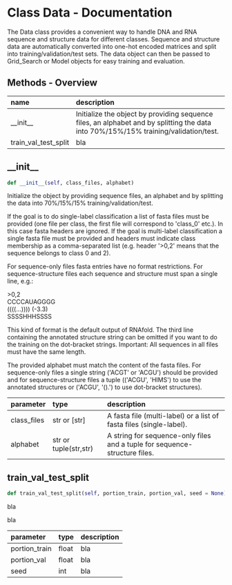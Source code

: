 # Class Data - Documentation

The Data class provides a convenient way to handle DNA and RNA sequence and structure data for different classes. Sequence and structure data are automatically converted into one-hot encoded matrices and split into training/validation/test sets. The data object can then be passed to Grid_Search or Model objects for easy training and evaluation.

## Methods - Overview

| name | description |
|:-|:-|
| \_\_init\_\_ | Initialize the object by providing sequence files, an alphabet and by splitting the data into 70%/15%/15% training/validation/test. |
| train\_val\_test\_split | bla |
## \_\_init\_\_

``` python
def __init__(self, class_files, alphabet)
```
Initialize the object by providing sequence files, an alphabet and by splitting the data into 70%/15%/15% training/validation/test. 

 If the goal is to do single-label classification a list of fasta files must be provided (one file per class, the first file will correspond to 'class\_0' etc.). In this case fasta headers are ignored. If the goal is multi-label classification a single fasta file must be provided and headers must indicate class membership as a comma-separated list (e.g. header '\>0,2' means that the sequence belongs to class 0 and 2). 

 For sequence-only files fasta entries have no format restrictions. For sequence-structure files each sequence and structure must span a single line, e.g.: 

  \>0,2  
  CCCCAUAGGGG  
  ((((...)))) (-3.3)  
  SSSSHHHSSSS  
 

 This kind of format is the default output of RNAfold. The third line containing the annotated structure string can be omitted if you want to do the training on the dot-bracket strings. Important: All sequences in all files must have the same length. 

 The provided alphabet must match the content of the fasta files. For sequence-only files a single string ('ACGT' or 'ACGU') should be provided and for sequence-structure files a tuple (('ACGU', 'HIMS') to use the annotated structures or ('ACGU', '().') to use dot-bracket structures). 



| parameter | type | description |
|:-|:-|:-|
| class_files | str or [str] | A fasta file (multi-label) or a list of fasta files (single-label). |
| alphabet | str or tuple(str,str) | A string for sequence-only files and a tuple for sequence-structure files. |
## train\_val\_test\_split

``` python
def train_val_test_split(self, portion_train, portion_val, seed = None)
```
bla 

 bla 



| parameter | type | description |
|:-|:-|:-|
| portion_train | float | bla |
| portion_val | float | bla |
| seed | int | bla |
